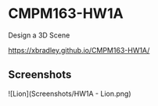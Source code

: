 # CMPM163-HW1A
Design a 3D Scene

https://xbradley.github.io/CMPM163-HW1A/

## Screenshots

![Lion](Screenshots/HW1A - Lion.png)
